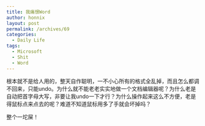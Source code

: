 ```yaml
---
title: 我痛恨Word
author: honnix
layout: post
permalink: /archives/69
categories:
  - Daily Life
tags:
  - Microsoft
  - Shit
  - Word
---
```

根本就不是给人用的，整天自作聪明，一不小心所有的格式全乱掉，而且怎么都调不回来，只能undo。为什么就不能老老实实地做一个文档编辑器呢？为什么老是自动把首字母大写，非要让我undo一下才行？为什么操作起来这么不方便，老是得鼠标点来点去的呢？难道不知道鼠标用多了手就会坏掉吗？

整个一坨屎！